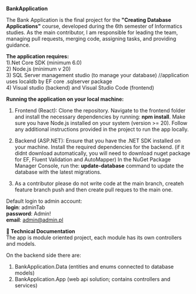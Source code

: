 **BankApplication**

The Bank Application is the final project for the **"Creating Database Applications"** course, developed during the 6th semester of Informatics studies. 
As the main contributor, I am responsible for leading the team, managing pull requests, merging code, assigning tasks, and providing guidance. 

**The application requires:**  
1).Net Core SDK (minimum 6.0)  
2) Node.js (minimum v 20)  
3) SQL Server management studio (to manage your database) //application uses localdb by EF core .sqlserver package  
4) Visual studio (backend) and Visual Studio Code (frontend)  


**Running the application on your local machine:**  

1) Frontend (React): Clone the repository. Navigate to the frontend folder and install the necessary dependencies by running: **npm install**. Make sure you have Node.js installed on your system (version >= 20). Follow any additional instructions provided in the project to run the app locally.

2) Backend (ASP.NET): Ensure that you have the .NET SDK installed on your machine. Install the required dependencies for the backend. (if it didnt download automatically, you will need to download nuget package for EF, Fluent Validation and AutoMapper) In the NuGet Package Manager Console, run the: **update-database** command to update the database with the latest migrations.
3) As a contributor please do not write code at the main branch, createh feature branch push and then create pull reques to the main one.


Default login to admin account:  
**login**: adminTab  
**password**: Admin!  
**email**: admin@admin.pl  


**📄 Technical Documentation**  
The app is module oriented project, each module has its own controllers and models.  

On the backend side there are:  
1) BankApplication.Data (entities and enums connected to database models)  
2) BankApplication.App (web api solution; contains controllers and services)  
